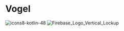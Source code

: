 # Vogel
![icons8-kotlin-48](https://user-images.githubusercontent.com/84332336/118670026-8e2bb900-b7f6-11eb-9848-e952c20b5477.png)
![Firebase_Logo_Vertical_Lockup](https://user-images.githubusercontent.com/84332336/118669529-1cec0600-b7f6-11eb-9c96-72ef4fb67997.png)
